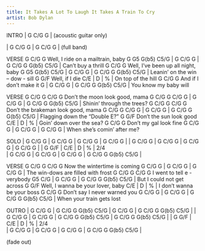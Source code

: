 ```yaml
---
title: It Takes A Lot To Laugh It Takes A Train To Cry
artist: Bob Dylan
---
```


INTRO
| G C/G G    | 
(acoustic guitar only)

| G C/G G    | G C/G G    |
(full band)


VERSE
      G           C/G G
Well, I ride on a mailtrain, baby
G G5    G(b5) C5/G | G C/G G    | G C/G G G(b5) C5/G |
  Can’t buy   a    thrill
                G  C/G G
Well, I’ve been up all night, baby
G       G5     G(b5) C5/G | G C/G G    | G C/G G G(b5) C5/G |
Leanin’ on the win – dow - sill
      G    G/F
Well, if I die
   C/E       | D | % |
On top of the hill
    G    C/G  G
And if I don’t make it
G                 | G C/G G    | G C/G G G(b5) C5/G |
 You know my baby will


VERSE
          G    C/G  G           C/G  G
Don’t the moon look good, mama
G   C/G G        C/G G     | G C/G G    | G C/G G G(b5) C5/G |
 Shinin’ through the trees?
          G        C/G  G           C/G  G
Don’t the brakeman look good, mama
G        C/G  G       C/G G     | G C/G G    | G C/G G G(b5) C5/G |
Flagging down the “Double E?”
          G        G/F
Don’t the sun look good
      C/E          | D | % |
Goin’ down over the sea?
         G   C/G  G
Don’t my gal look fine
          G  C/G  G       | G C/G G    | G C/G G    |
When she’s comin’ after me?


SOLO
| G C/G G    | G C/G G    | G C/G G    | G C/G G    |
| G C/G G    | G C/G G    | G C/G G    | G C/G G    |
| G G/F | C/E | D | % |
          2/4  
| G C/G G    | G C/G G    | G C/G G    | G C/G G G(b5) C5/G |


VERSE
        G     C/G  G           C/G  G
Now the wintertime is coming
G    C/G G                    | G C/G G    | G C/G G    |
 The win-dows are filled with frost
          G    C/G G           C/G  G
I went to tell e - verybody
     G5        C/G   | G C/G G    | G C/G G G(b5) C5/G |
But I could not get across
        G             G/F
Well, I wanna be your lover, baby
  C/E                 | D | % |
I don’t wanna be your boss
         G   C/G  G
Don’t say I never warned you
          G  C/G  G       | G C/G G    | G C/G G G(b5) C5/G |
When your train gets lost


OUTRO
| G C/G G    | G C/G G G(b5) C5/G | G C/G G    | G C/G G G(b5) C5/G |
| G C/G G    | G C/G G    | G C/G G G(b5) C5/G | G C/G G G(b5) C5/G |
| G G/F | C/E | D | % |
          2/4  
| G C/G G    | G C/G G    | G C/G G    | G C/G G G(b5) C5/G |

(fade out)

